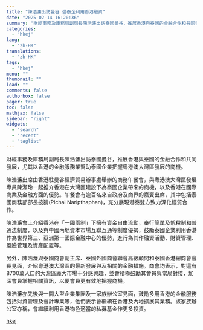 ```yaml
---
title: "陳浩濂出訪曼谷 倡泰企利用香港融資"
date: "2025-02-14 16:20:36"
summary: "財經事務及庫務局副局長陳浩濂出訪泰國曼谷，推展香港與泰國的金融合作和共同發展，尤其以香港的金融服務業..."
categories:
  - "hkej"
lang:
  - "zh-HK"
translations:
  - "zh-HK"
tags:
  - "hkej"
menu: ""
thumbnail: ""
lead: ""
comments: false
authorbox: false
pager: true
toc: false
mathjax: false
sidebar: "right"
widgets:
  - "search"
  - "recent"
  - "taglist"
---
```


財經事務及庫務局副局長陳浩濂出訪泰國曼谷，推展香港與泰國的金融合作和共同發展，尤其以香港的金融服務業幫助泰國企業把握粵港澳大灣區發展的商機。

陳浩濂出席由香港駐曼谷經濟貿易辦事處舉辦的商務午餐會，與粵港澳大灣區發展專員陳潔玲一起推介香港在大灣區建設下為泰國企業帶來的商機，以及香港在國際商業及金融方面的優勢。午餐會有逾百名來自政府及商界的嘉賓出席，其中包括泰國商務部部長披猜(Pichai Naripthaphan)，充分展現港泰雙方致力深化經貿合作。

陳浩濂會上介紹香港在「一國兩制」下擁有資金自由流動，奉行簡單及低稅制和普通法制度，以及與中國內地資本市場互聯互通等制度優勢，鼓勵泰國企業利用香港作為世界第三、亞洲第一國際金融中心的優勢，進行為其作融資活動、財資管理、風險管理及資產配置等。

另外，陳浩濂與泰國商會副主席、泰國外國商會聯會高級顧問和泰國香港總商會會長見面，介紹粵港澳大灣區的最新發展與及相關的金融措施。商會均表示，對這有8700萬人口的大灣區龐大市場十分感興趣，並會積極鼓勵其會員與當局對接，加深會員掌握相關資訊，以便會員更有效地把握商機。

陳浩濂亦先後與一間大型企業集團及一家族辦公室見面，鼓勵多用香港的金融服務包括財資管理及會計專業等，他們表示會繼續在香港及內地擴展其業務。該家族辦公室亦稱，會繼續利用香港物色適當的私募基金作更多投資。

[hkej](https://www2.hkej.com/instantnews/hongkong/article/3999674/%E9%99%B3%E6%B5%A9%E6%BF%82%E5%87%BA%E8%A8%AA%E6%9B%BC%E8%B0%B7+%E5%80%A1%E6%B3%B0%E4%BC%81%E5%88%A9%E7%94%A8%E9%A6%99%E6%B8%AF%E8%9E%8D%E8%B3%87)
